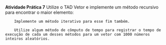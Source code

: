 **Atividade Prática 7**
        Utilize o TAD Vetor e implemente um método recursivo para encontrar o maior elemento:
        
        Implemente um método iterativo para esse fim também.

        Utilize algum método de cômputo de tempo para registrar o tempo de execução de cada um desses métodos para um vetor com 1000 números inteiros aleatórios.